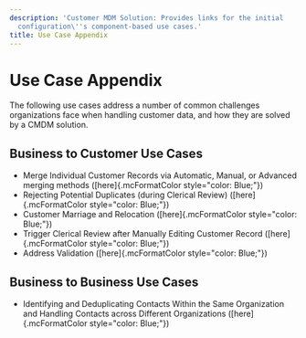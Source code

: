 ```yaml
---
description: 'Customer MDM Solution: Provides links for the initial
  configuration\''s component-based use cases.'
title: Use Case Appendix
---
```


Use Case Appendix
=================

The following use cases address a number of common challenges
organizations face when handling customer data, and how they are solved
by a CMDM solution.

Business to Customer Use Cases
------------------------------

-   Merge Individual Customer Records via Automatic, Manual, or Advanced
    merging methods ([here]{.mcFormatColor style="color: Blue;"})
-   Rejecting Potential Duplicates (during Clerical Review)
    ([here]{.mcFormatColor style="color: Blue;"})
-   Customer Marriage and Relocation ([here]{.mcFormatColor
    style="color: Blue;"})
-   Trigger Clerical Review after Manually Editing Customer Record
    ([here]{.mcFormatColor style="color: Blue;"})
-   Address Validation ([here]{.mcFormatColor style="color: Blue;"})

Business to Business Use Cases
------------------------------

-   Identifying and Deduplicating Contacts Within the Same Organization
    and Handling Contacts across Different Organizations
    ([here]{.mcFormatColor style="color: Blue;"})
